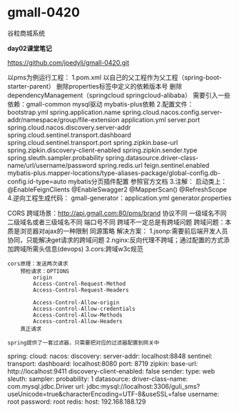 # gmall-0420
谷粒商城系统

**day02课堂笔记**

https://github.com/joedyli/gmall-0420.git

以pms为例运行工程：
	1.pom.xml
		以自己的父工程作为父工程（spring-boot-starter-parent）
		删除properties标签中定义的依赖版本号
		删除dependencyManagement（springcloud springcloud-alibaba）
		需要引入一些依赖：gmall-common mysql驱动 mybatis-plus依赖
	2.配置文件：
		bootstrap.yml
			spring.application.name
			spring.cloud.nacos.config.server-addr/namespace/group/file-extension
		application.yml
			server.port
			spring.cloud.nacos.discovery.server-addr
			spring.cloud.sentinel.transport.dashboard
			spring.cloud.sentinel.transport.port
			spring.zipkin.base-url
			spring.zipkin.discovery-client-enabled
			spring.zipkin.sender.type
			spring.sleuth.sampler.probability
			spring.datasource.driver-class-name/url/username/password
			spring.redis.url
			feign.sentinel.enabled
			mybatis-plus.mapper-locations/type-aliases-package/global-config.db-config.id-type=auto
		mybatis分页插件配置
			参照官方文档
	3.注解：
		启动类上：@EnableFeignClients @EnableSwagger2 @MapperScan() @RefreshScope
	4.逆向工程生成代码：
		gmall-generator：application.yml  generator.properties  

CORS
	跨域场景：http://api.gmall.com:80/pms/brand
		协议不同 一级域名不同 二级域名或者三级域名不同 端口号不同
	跨域不一定总是有跨域问题
	跨域问题：本质是浏览器对ajax的一种限制
	同源策略
	解决方案：
		1.jsonp:需要前后端开发人员协同，只能解决get请求的跨域问题
		2.nginx:反向代理不跨域；通过配置的方式添加跨域所需头信息(devops)
		3.cors:跨域w3c规范

	cors原理：发送两次请求
		预检请求：OPTIONS
			origin
			Access-Control-Request-Method
			Access-Control-Request-Headers

			Access-Control-Allow-origin
			Access-control-Allow-credentials
			Access-Control-Allow-Methods
			Access-control-Allow-Headers
		真正请求

	spring提供了一套过滤器，只需要把对应的过滤器配置到网关中


spring:
    cloud:
        nacos:
            discovery:
                server-addr: localhost:8848
        sentinel:
            transport:
                dashboard: localhost:8080
                port: 8719
    zipkin:
        base-url: http://localhost:9411
        discovery-client-enabled: false
        sender:
            type: web
    sleuth:
        sampler:
            probability: 1
    datasource:
        driver-class-name: com.mysql.jdbc.Driver
        url: jdbc:mysql://localhost:3306/guli_sms?useUnicode=true&characterEncoding=UTF-8&useSSL=false
        username: root
        password: root
    redis:
        host: 192.168.188.129









